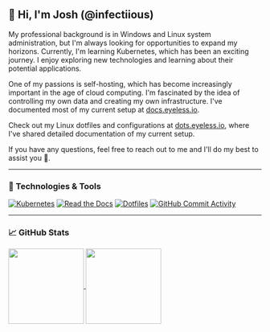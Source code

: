 ## 👋 Hi, I'm Josh (@infectiious)

My professional background is in Windows and Linux system administration, but I'm always looking for opportunities to expand my horizons. Currently, I'm learning Kubernetes, which has been an exciting journey. I enjoy exploring new technologies and learning about their potential applications.

One of my passions is self-hosting, which has become increasingly important in the age of cloud computing. I'm fascinated by the idea of controlling my own data and creating my own infrastructure. I've documented most of my current setup at [docs.eyeless.io](https://docs.eyeless.io).

Check out my Linux dotfiles and configurations at [dots.eyeless.io](https://dots.eyeless.io), where I've shared detailed documentation of my current setup. 

If you have any questions, feel free to reach out to me and I'll do my best to assist you 🤠.

---

### 🔧 Technologies & Tools

[![Kubernetes](https://img.shields.io/badge/-Kubernetes-326ce5?logo=kubernetes&logoColor=white&style=for-the-badge)](https://github.com/pre-commit/pre-commit)
[![Read the Docs](https://img.shields.io/badge/-Docs-6857e6?logo=read-the-docs&logoColor=white&style=for-the-badge)](https://github.com/pre-commit/pre-commit)
[![Dotfiles](https://img.shields.io/badge/-Dotfiles-ffb000?logo=files&logoColor=white&style=for-the-badge)](https://github.com/pre-commit/pre-commit)
[![GitHub Commit Activity](https://img.shields.io/github/commit-activity/y/infectiious/rapture?style=for-the-badge&labelColor=red)](https://github.com/pre-commit/pre-commit)

---

### 📈 GitHub Stats

<a href="https://github.com/anuraghazra/github-readme-stats">
  <img align="center" src="https://github-readme-stats.vercel.app/api?username=infectiious&show_icons=true&theme=dracula" height=150 />
</a>
<a href="https://github.com/anuraghazra/convoychat">
  <img align="center" src="https://github-readme-stats.vercel.app/api/top-langs/?username=infectiious&layout=compact&theme=dracula" height=150 />
</a>
